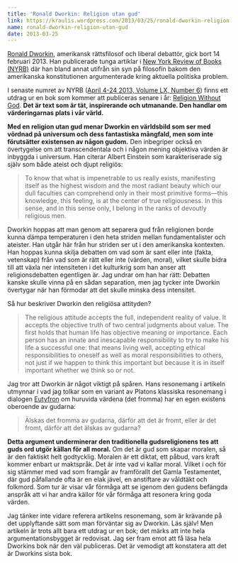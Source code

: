 ```yaml
---
title: 'Ronald Dworkin: Religion utan gud'
link: https://kraulis.wordpress.com/2013/03/25/ronald-dworkin-religion-utan-gud/
name: ronald-dworkin-religion-utan-gud
date: 2013-03-25
---
```

[Ronald Dworkin](http://en.wikipedia.org/wiki/Ronald_Dworkin), amerikansk rättsfilosof och liberal debattör, gick bort 14 februari 2013. Han publicerade tunga artiklar i [New York Review of Books (NYRB)](http://www.nybooks.com/) där han bland annat utifrån sin syn på filosofin bakom den amerikanska konstitutionen argumenterade kring aktuella politiska problem.

I senaste numret av NYRB ([April 4-24 2013, Volume LX, Number 6](http://www.nybooks.com/issues/2013/apr/04/)) finns ett utdrag ur en bok som kommer att publiceras senare i år: [Religion Without God](http://www.nybooks.com/articles/archives/2013/apr/04/religion-without-god/). **Det är text som är tät, inspirerande och utmanande. Den handlar om värderingarnas plats i vår värld.**



**Med en religion utan gud menar Dworkin en världsbild som ser med vördnad på universum och dess fantastiska mångfald, men som inte förutsätter existensen av någon gudom.** Den inbegriper också en övertygelse om att transcendentala och i någon mening objektiva värden är inbyggda i universum. Han citerar Albert Einstein som karakteriserade sig själv som både ateist och djupt religiös:

> To know that what is impenetrable to us really exists, manifesting itself as the highest wisdom and the most radiant beauty which our dull faculties can comprehend only in their most primitive forms—this knowledge, this feeling, is at the center of true religiousness. In this sense, and in this sense only, I belong in the ranks of devoutly religious men.

Dworkin hoppas att man genom att separera gud från religionen borde kunna dämpa temperaturen i den heta striden mellan fundamentalister och ateister. Han utgår här från hur striden ser ut i den amerikanska kontexten. Han hoppas kunna skilja debatten om vad som är sant eller inte (fakta, vetenskap) från vad som är rätt eller inte (värden, moral), vilket skulle bidra till att växla ner intensiteten i det kulturkrig som han anser att religionsdebatten egentligen är. Jag undrar om han har rätt: Debatten kanske skulle vinna på en sådan separation, men jag tycker inte Dworkin övertygar när han förmodar att det skulle minska dess intensitet.

Så hur beskriver Dworkin den religiösa attityden?

> The religious attitude accepts the full, independent reality of value. It accepts the objective truth of two central judgments about value. The first holds that human life has objective meaning or importance. Each person has an innate and inescapable responsibility to try to make his life a successful one: that means living well, accepting ethical responsibilities to oneself as well as moral responsibilities to others, not just if we happen to think this important but because it is in itself important whether we think so or not.

Jag tror att Dworkin är något viktigt på spåren. Hans resonemang i artikeln utmynnar i vad jag tolkar som en variant av Platons klassiska resonemang i dialogen [Eutyfron](http://en.wikipedia.org/wiki/Euthyphro) om huruvida värdena (det fromma) har en egen existens oberoende av gudarna:

> Älskas det fromma av gudarna, därför att det är fromt, eller är det fromt, därför att det älskas av gudarna?

**Detta argument underminerar den traditionella gudsreligionens tes att guds ord utgör källan för all moral.** Om det är gud som skapar moralen, så är den faktiskt helt godtycklig. Moralen är ett diktat, ett påbud, vars kraft kommer enbart ur maktspråk. Det är inte vad vi kallar moral. Vilket i och för sig stämmer med vad som framgår av framförallt det Gamla Testamentet, där gud påfallande ofta är en elak jävel, en anstiftare av våldtäkt och folkmord. Som tur är visar vår förmåga att se igenom den gudens befängda anspråk att vi har andra källor för vår förmåga att resonera kring goda värden.

Jag tänker inte vidare referera artikelns resonemang, som är krävande på det upplyftande sätt som man förväntar sig av Dworkin. Läs själv! Men artikeln är trots allt bara ett utdrag ur en bok; det märks att inte hela argumentationsbygget är redovisat. Jag ser fram emot att få läsa hela Dworkins bok när den väl publiceras. Det är vemodigt att konstatera att det är Dworkins sista bok.


